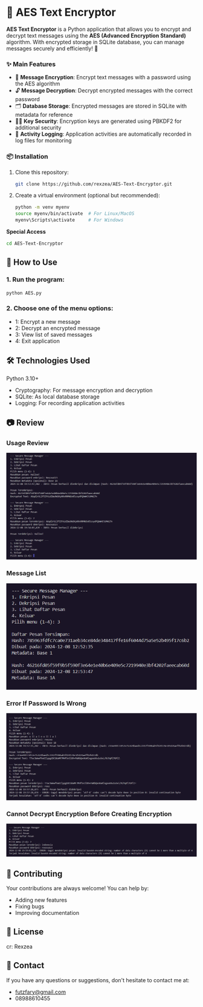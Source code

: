 # 🔐 AES Text Encryptor

**AES Text Encryptor** is a Python application that allows you to encrypt and decrypt text messages using the **AES (Advanced Encryption Standard)** algorithm. With encrypted storage in SQLite database, you can manage messages securely and efficiently! 🚀

### ✨ Main Features
- 🔑 **Message Encryption**: Encrypt text messages with a password using the AES algorithm
- 🔓 **Message Decryption**: Decrypt encrypted messages with the correct password
- 🗂️ **Database Storage**: Encrypted messages are stored in SQLite with metadata for reference
- 🕵️‍♂️ **Key Security**: Encryption keys are generated using PBKDF2 for additional security
- 📜 **Activity Logging**: Application activities are automatically recorded in log files for monitoring

### 📦 Installation
1. Clone this repository:
   ```bash
   git clone https://github.com/rexzea/AES-Text-Encryptor.git
   ```
2. Create a virtual environment (optional but recommended):
   ```bash
   python -m venv myenv
   source myenv/bin/activate  # For Linux/MacOS
   myenv\Scripts\activate     # For Windows
   ```

**Special Access**
```bash
cd AES-Text-Encryptor
```

## 🚀 How to Use
### 1. Run the program:
```bash
python AES.py
```

### 2. Choose one of the menu options:
  - 1: Encrypt a new message
  - 2: Decrypt an encrypted message
  - 3: View list of saved messages
  - 4: Exit application

## 🛠️ Technologies Used
Python 3.10+
- Cryptography: For message encryption and decryption
- SQLite: As local database storage
- Logging: For recording application activities

## 📷 Review
### Usage Review
![Review](review.png)

### Message List
![Review](daftar-pesan.png)

### Error If Password Is Wrong
![Review](eror-password-salah.png)

### Cannot Decrypt Encryption Before Creating Encryption
![Review](tidak-bisa-mendeteksi-enkripsi.png)

## 🤝 Contributing
Your contributions are always welcome! You can help by:
- Adding new features
- Fixing bugs
- Improving documentation

## 📝 License
cr: Rexzea

## 📧 Contact
If you have any questions or suggestions, don't hesitate to contact me at:
- futzfary@gmail.com
- 08988610455
